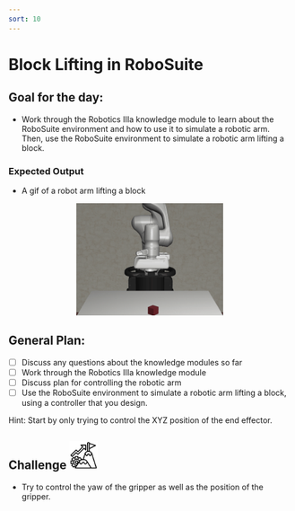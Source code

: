 ```yaml
---
sort: 10
---
```


# Block Lifting in RoboSuite

## Goal for the day:

- Work through the Robotics IIIa knowledge module to learn about the RoboSuite environment and how to use it to simulate a robotic arm. Then, use the RoboSuite environment to simulate a robotic arm lifting a block.

### Expected Output

- A gif of a robot arm lifting a block

<div style="text-align: center">
<img src="Images/pidblocklift.gif" height="200" />
</div>

## General Plan:
- [ ] Discuss any questions about the knowledge modules so far
- [ ] Work through the Robotics IIIa knowledge module
- [ ] Discuss plan for controlling the robotic arm
- [ ] Use the RoboSuite environment to simulate a robotic arm lifting a block, using a controller that you design.

Hint: Start by only trying to control the XYZ position of the end effector.

## Challenge <img src="Images/challenge.png" height="50" />

- Try to control the yaw of the gripper as well as the position of the gripper.

